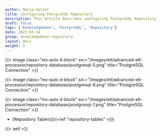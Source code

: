 ```yaml
---
author: Maria Salter
title: Configuring PostgreSQL Repository
description: This Article describes configuring PostgreSQL Repository
draft: false
tags: ['Knowledgebase', 'PostgreSQL', 'Repository']
date: 2023-03-14
group: knowledgebase-repository
layout: docs
weight: 3
---
```


{{< image class="mx-auto d-block"  src="/images/etl/advanced-etl-processor/repository-database/postgresql-5.png" title="PostgreSQL Connection" >}}

{{< image class="mx-auto d-block"  src="/images/etl/advanced-etl-processor/repository-database/postgresql-6.png" title="PostgreSQL Connection" >}}

{{< image class="mx-auto d-block"  src="/images/etl/advanced-etl-processor/repository-database/postgresql-7.png" title="PostgreSQL Connection" >}}

- [Repository Tables]({{<ref "repository-tables" >}})

{{< aetl >}}
